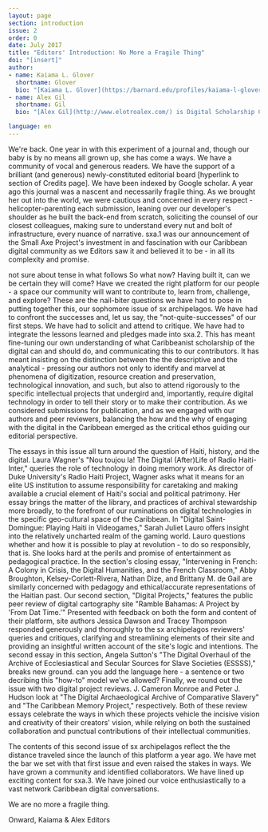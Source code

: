 ```yaml
---
layout: page
section: introduction
issue: 2
order: 0
date: July 2017
title: "Editors' Introduction: No More a Fragile Thing"
doi: "[insert]"
author: 
- name: Kaiama L. Glover
  shortname: Glover
  bio: "[Kaiama L. Glover](https://barnard.edu/profiles/kaiama-l-glover) is Associate Professor of French and Africana Studies at Barnard College, Columbia University. She is the author of [Haiti Unbound: A Spiralist Challenge to the Postcolonial Canon](http://liverpooluniversitypress.co.uk/products/61903) (Liverpool UP 2010), first editor of [Marie Vieux Chauvet: Paradoxes of the Postcolonial Feminine](http://yalebooks.com/book/9780300214192/yale-french-studies-number-128) (Yale French Studies 2016), and translator of Frankétienne’s Ready to Burst (Archipelago Books 2014). She has received awards and fellowships from the National Endowment for the Humanities, the Mellon Foundation, and the Fulbright Foundation. Current projects include forthcoming translations of Marie Vieux Chauvet’s *Dance on the Volcano* (Archipelago Books) and René Depestre’s *Hadriana in All My Dreams* (Akashic Books), and the multimedia platform *In the Same Boats: Toward an Afro-Atlantic Visual Cartography*."
- name: Alex Gil
  shortname: Gil
  bio: "[Alex Gil](http://www.elotroalex.com/) is Digital Scholarship Coordinator for the Humanities and History at Columbia University Libraries. He collaborates with faculty, students and the library on the use of technologies on humanities research, pedagogy and scholarly communications. His research is focused on textual scholarship, digital humanities and Caribbean studies. Current projects include [Ed](http://elotroalex.github.io/ed/), a foundation for *sx archipelagos*; the Open Syllabus Project; a geo-bibliography of Aimé Césaire; the Translation Toolkit; and, In The Same Boats, a visualization of trans-Atlantic intersections of black intellectuals in the 20th century. He is co-founder and active member of the Global Outlook::Digital Humanities initiative, [Columbia's Group for Experimental Methods in the Humanities](http://xpmethod.plaintext.in/), and the Studio@Butler at Columbia University."

language: en
---
```


We're back. One year in with this experiment of a journal and, though our baby is by no means all grown up, she has come a ways. We have a community of vocal and generous readers. We have the support of a brilliant (and generous) newly-constituted editorial board [hyperlink to section of Credits page]. We have been indexed by Google scholar. A year ago this journal was a nascent and necessarily fragile thing. As we brought her out into the world, we were cautious and concerned in every respect - helicopter-parenting each submission, leaning over our developer's shoulder as he built the back-end from scratch, soliciting the counsel of our closest colleagues, making sure to understand every nut and bolt of infrastructure, every nuance of narrative. sxa.1 was our announcement of the Small Axe Project's investment in and fascination with our Caribbean digital community as we Editors saw it and believed it to be - in all its complexity and promise. 

not sure about tense in what follows So what now? Having built it, can we be certain they will come? Have we created the right platform for our people - a space our community will want to contribute to, learn from, challenge, and explore? These are the nail-biter questions we have had to pose in putting together this, our sophomore issue of sx archipelagos. We have had to confront the successes and, let us say, the "not-quite-successes" of our first steps. We have had to solicit and attend to critique. We have had to integrate the lessons learned and pledges made into sxa.2. This has meant fine-tuning our own understanding of what Caribbeanist scholarship of the digital can and should do, and communicating this to our contributors. It has meant insisting on the distinction between the the descriptive and the analytical - pressing our authors not only to identify and marvel at phenomena of digitization, resource creation and preservation, technological innovation, and such, but also to attend rigorously to the specific intellectual projects that undergird and, importantly, require digital technology in order to tell their story or to make their contribution. As we considered submissions for publication, and as we engaged with our authors and peer reviewers, balancing the how and the why of engaging with the digital in the Caribbean emerged as the critical ethos guiding our editorial perspective.

The essays in this issue all turn around the question of Haiti, history, and the digital. Laura Wagner's "Nou toujou la! The Digital (After)Life of Radio Haiti-Inter," queries the role of technology in doing memory work. As director of Duke University's Radio Haiti Project, Wagner asks what it means for an elite US institution to assume responsibility for caretaking and making available a crucial element of Haiti's social and political patrimony. Her essay brings the matter of the library, and practices of archival stewardship more broadly, to the forefront of our ruminations on digital technologies in the specific geo-cultural space of the Caribbean. In "Digital Saint-Domingue: Playing Haiti in Videogames," Sarah Juliet Lauro offers insight into the relatively uncharted realm of the gaming world. Lauro questions whether and how it is possible to play at revolution - to do so responsibly, that is. She looks hard at the perils and promise of entertainment as pedagogical practice. In the section's closing essay, "Intervening in French: A Colony in Crisis, the Digital Humanities, and the French Classroom," Abby Broughton, Kelsey-Corlett-Rivera, Nathan Dize, and Brittany M. de Gail are similarly concerned with pedagogy and ethical/accurate representations of the Haitian past. Our second section, "Digital Projects," features the public peer review of digital cartography site "Ramble Bahamas: A Project by 'From Dat Time.'" Presented with feedback on both the form and content of their platform, site authors Jessica Dawson and Tracey Thompson responded generously and thoroughly to the sx archipelagos reviewers' queries and critiques, clarifying and streamlining elements of their site and providing an insightful written account of the site's logic and intentions. The second essay in this section, Angela Sutton's "The Digital Overhaul of the Archive of Ecclesiastical and Secular Sources for Slave Societies (ESSSS)," breaks new ground. can you add the language here - a sentence or two decribing this "how-to" model we've allowed? Finally, we round out the issue with two digital project reviews. J. Cameron Monroe and Peter J. Hudson look at  "The Digital Archaeological Archive of Comparative Slavery" and "The Caribbean Memory Project," respectively. Both of these review essays celebrate the ways in which these projects vehicle the incisive vision and creativity of their creators' vision, while relying on both the sustained collaboration and punctual contributions of their intellectual communities.

The contents of this second issue of sx archipelagos reflect the the distance traveled since the launch of this platform a year ago. We have met the bar we set with that first issue and even raised the stakes in ways. We have grown a community and identified collaborators. We have lined up exciting content for sxa.3. We have joined our voice enthusiastically to a vast network Caribbean digital conversations. 

We are no more a fragile thing.

Onward,
Kaiama & Alex
Editors